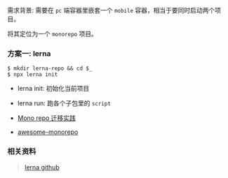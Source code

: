 需求背景: 需要在 `pc` 端容器里嵌套一个 `mobile` 容器，相当于要同时启动两个项目。

将其定位为一个 `monorepo` 项目。

### 方案一: lerna

```
$ mkdir lerna-repo && cd $_
$ npx lerna init
```

* lerna init: 初始化当前项目
* lerna run: 跑各个子包里的 `script`

* [Mono repo 迁移实践](https://medium.com/@banyudu/mono-repo-%E8%BF%81%E7%A7%BB%E5%AE%9E%E8%B7%B5-eaf955aaf4d7)
* [awesome-monorepo](https://github.com/korfuri/awesome-monorepo)

### 相关资料

> [lerna github](https://github.com/lerna)



